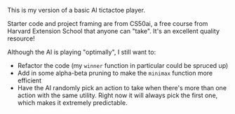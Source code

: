 This is my version of a basic AI tictactoe player. 

Starter code and project framing are from CS50ai, a free course from Harvard Extension School that anyone can "take". It's an excellent quality resource!

Although the AI is playing "optimally", I still want to:

- Refactor the code (my `winner` function in particular could be spruced up)
- Add in some alpha-beta pruning to make the `minimax` function more efficient
- Have the AI randomly pick an action to take when there's more than one action with the same utility. Right now it will always pick the first one, which makes it extremely predictable.
